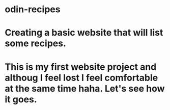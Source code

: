 # odin-recipes

# Creating a basic website that will list some recipes.

# This is my first website project and althoug I feel lost I feel comfortable at the same time haha. Let's see how it goes.